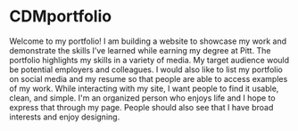 # CDMportfolio
Welcome to my portfolio! 
I am building a website to showcase my work and demonstrate the skills I’ve learned while earning my degree at Pitt. 
The portfolio highlights my skills in a variety of media. My target audience would be potential employers and colleagues. 
I would also like to list my portfolio on social media and my resume so that people are able to access examples of my work. 
While interacting with my site, I want people to find it usable, clean, and simple. I'm an organized person who enjoys life and I hope to express that through my page. 
People should also see that I have broad interests and enjoy designing. 
